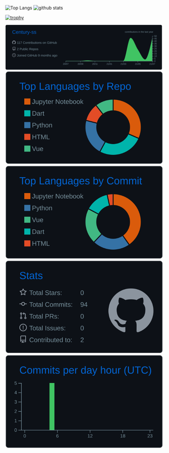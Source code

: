 <p align="left"> <img alt="Top Langs" height="150px" src="https://github-readme-stats.vercel.app/api/top-langs/?username=Century-ss&layout=compact&count_private=true&show_icons=true&theme=nightowl" /> <img alt="github stats" height="150px" src="https://github-readme-stats.vercel.app/api?username=Century-ss&count_private=true&show_icons=true&show_icons=true&theme=nightowl" /> </p> 

[![trophy](https://github-profile-trophy.vercel.app/?username=Century-ss&theme=nightowl&column=7 )](https://github.com/ryo-ma/github-profile-trophy)

[![](https://raw.githubusercontent.com/Century-ss/Century-ss/main/profile-summary-card-output/github_dark/0-profile-details.svg)](https://github.com/vn7n24fzkq/github-profile-summary-cards)
[![](https://raw.githubusercontent.com/Century-ss/Century-ss/main/profile-summary-card-output/github_dark/1-repos-per-language.svg)](https://github.com/vn7n24fzkq/github-profile-summary-cards) [![](https://raw.githubusercontent.com/Century-ss/Century-ss/main/profile-summary-card-output/github_dark/2-most-commit-language.svg)](https://github.com/vn7n24fzkq/github-profile-summary-cards)
[![](https://raw.githubusercontent.com/Century-ss/Century-ss/main/profile-summary-card-output/github_dark/3-stats.svg)](https://github.com/vn7n24fzkq/github-profile-summary-cards) [![](https://raw.githubusercontent.com/Century-ss/Century-ss/main/profile-summary-card-output/github_dark/4-productive-time.svg)](https://github.com/vn7n24fzkq/github-profile-summary-cards)
